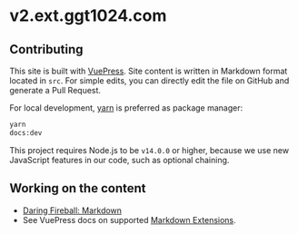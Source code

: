 # v2.ext.ggt1024.com

## Contributing

This site is built with [VuePress](https://v2.vuepress.vuejs.org/). Site content is written in Markdown format located in `src`. For simple edits, you can directly edit the file on GitHub and generate a Pull Request.

For local development, [yarn](https://yarnpkg.com/) is preferred as package manager:

```bash
yarn
docs:dev
```

This project requires Node.js to be `v14.0.0` or higher, because we use new JavaScript features in our code, such as optional chaining.

## Working on the content

- [Daring Fireball: Markdown](https://daringfireball.net/projects/markdown/)
- See VuePress docs on supported [Markdown Extensions](https://v2.vuepress.vuejs.org/guide/markdown.html).
